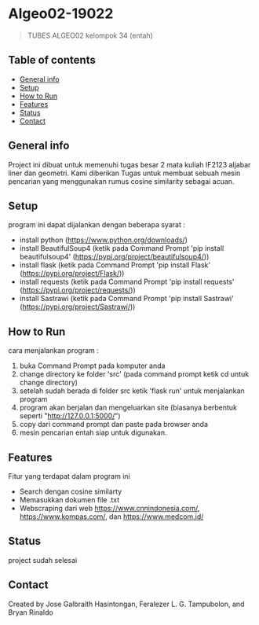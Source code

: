 # Algeo02-19022
>TUBES ALGEO02 kelompok 34 (entah)


## Table of contents
* [General info](#general-info)
* [Setup](#setup)
* [How to Run](#how-to-run)
* [Features](#features)
* [Status](#status)
* [Contact](#contact)

## General info
Project ini dibuat untuk memenuhi tugas besar 2 mata kuliah IF2123 aljabar liner dan geometri. 
Kami diberikan Tugas untuk membuat sebuah mesin pencarian yang menggunakan rumus cosine similarity sebagai acuan.


## Setup
program ini dapat dijalankan dengan beberapa syarat : 
- install python (https://www.python.org/downloads/)
- install BeautifulSoup4 (ketik pada Command Prompt 'pip install beautifulsoup4' (https://pypi.org/project/beautifulsoup4/))
- install flask (ketik pada Command Prompt 'pip install Flask' (https://pypi.org/project/Flask/))
- install requests (ketik pada Command Prompt 'pip install requests' (https://pypi.org/project/requests/))
- install Sastrawi (ketik pada Command Prompt 'pip install Sastrawi' (https://pypi.org/project/Sastrawi/))


## How to Run
cara menjalankan program : 
1. buka Command Prompt pada komputer anda 
2. change directory ke folder 'src' (pada command prompt ketik cd untuk change directory)
3. setelah sudah berada di folder src ketik 'flask run' untuk menjalankan program 
4. program akan berjalan dan mengeluarkan site (biasanya berbentuk seperti "http://127.0.0.1:5000/")
5. copy dari command prompt dan paste pada browser anda 
6. mesin pencarian entah siap untuk digunakan. 

## Features
Fitur yang terdapat dalam program ini 
* Search dengan cosine similarty
* Memasukkan dokumen file .txt
* Webscraping dari web https://www.cnnindonesia.com/, https://www.kompas.com/, dan https://www.medcom.id/ 


## Status
project sudah selesai

## Contact
Created by Jose Galbraith Hasintongan, Feralezer L. G. Tampubolon, and Bryan Rinaldo
